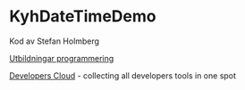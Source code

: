 # KyhDateTimeDemo

Kod av Stefan Holmberg

[Utbildningar programmering](https://systementor.se)

[Developers Cloud](https://aspcode.net) - collecting all developers tools in one spot
